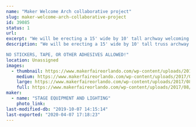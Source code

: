```yaml
---
name: "Maker Welcome Arch collaborative project"
slug: maker-welcome-arch-collaborative-project
id: 39085
status: 1
url: 
excerpt: "We will be erecting a 15' wide by 10' tall archway welcoming makers and attendees, we invite you to help make it pretty!"
description: "We will be erecting a 15' wide by 10' tall truss archway welcoming makers and attendees, we invite you to help make it pretty!  Bring your additions to the arch and attach them via cable ties so we have a beautiful maker made entrance way.

NO STICKERS, TAPE, OR OTHER ADHESIVES ALLOWED!"
location: Unassigned
images:
  - thumbnail: https://www.makerfaireorlando.com/wp-content/uploads/2017/08/Welcome_arch_rendering.jpg
    medium: https://www.makerfaireorlando.com/wp-content/uploads/2017/08/Welcome_arch_rendering.jpg
    large: https://www.makerfaireorlando.com/wp-content/uploads/2017/08/Welcome_arch_rendering.jpg
    full: https://www.makerfaireorlando.com/wp-content/uploads/2017/08/Welcome_arch_rendering.jpg
maker:
  - name: "STAGE EQUIPMENT AND LIGHTING"
    photo_link: 
last-modified-db: "2019-10-07 14:15:14"
last-exported: "2020-04-07 17:18:23"
---
```

